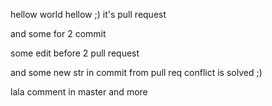 hellow world
hellow ;) it's pull request

and some for 2 commit

some edit before 2 pull request

and some new str in commit from pull req
conflict is solved ;)

lala comment in master and more